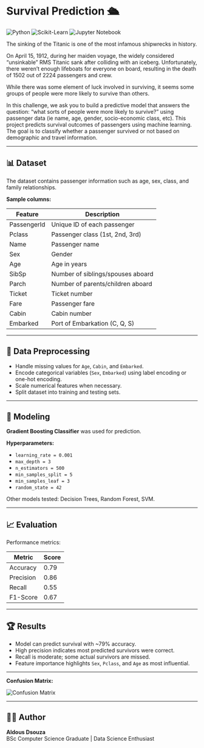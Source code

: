 # Survival Prediction 🛳️

![Python](https://img.shields.io/badge/Python-3.11-blue?logo=python&logoColor=white)
![Scikit-Learn](https://img.shields.io/badge/Scikit--Learn-0.25-orange?logo=scikitlearn)
![Jupyter Notebook](https://img.shields.io/badge/Jupyter-Notebook-orange?logo=jupyter)

The sinking of the Titanic is one of the most infamous shipwrecks in history.

On April 15, 1912, during her maiden voyage, the widely considered “unsinkable” RMS Titanic sank after colliding with an iceberg. Unfortunately, there weren’t enough lifeboats for everyone on board, resulting in the death of 1502 out of 2224 passengers and crew.

While there was some element of luck involved in surviving, it seems some groups of people were more likely to survive than others.

In this challenge, we ask you to build a predictive model that answers the question: “what sorts of people were more likely to survive?” using passenger data (ie name, age, gender, socio-economic class, etc).
This project predicts survival outcomes of passengers using machine learning. The goal is to classify whether a passenger survived or not based on demographic and travel information.

---

## 📊 Dataset

The dataset contains passenger information such as age, sex, class, and family relationships.  

**Sample columns:**

| Feature       | Description                                      |
|---------------|--------------------------------------------------|
| PassengerId   | Unique ID of each passenger                     |
| Pclass        | Passenger class (1st, 2nd, 3rd)                 |
| Name          | Passenger name                                  |
| Sex           | Gender                                          |
| Age           | Age in years                                    |
| SibSp         | Number of siblings/spouses aboard               |
| Parch         | Number of parents/children aboard               |
| Ticket        | Ticket number                                   |
| Fare          | Passenger fare                                  |
| Cabin         | Cabin number                                    |
| Embarked      | Port of Embarkation (C, Q, S)                  |

---

## 🔄 Data Preprocessing

- Handle missing values for `Age`, `Cabin`, and `Embarked`.
- Encode categorical variables (`Sex`, `Embarked`) using label encoding or one-hot encoding.
- Scale numerical features when necessary.
- Split dataset into training and testing sets.

---

## 🤖 Modeling

**Gradient Boosting Classifier** was used for prediction.  

**Hyperparameters:**
- `learning_rate = 0.001`
- `max_depth = 3`
- `n_estimators = 500`
- `min_samples_split = 5`
- `min_samples_leaf = 3`
- `random_state = 42`

Other models tested: Decision Trees, Random Forest, SVM.

---

## 📈 Evaluation

Performance metrics:

| Metric     | Score |
|------------|-------|
| Accuracy   | 0.79  |
| Precision  | 0.86  |
| Recall     | 0.55  |
| F1-Score   | 0.67  |

---

## 🏆 Results

- Model can predict survival with ~79% accuracy.
- High precision indicates most predicted survivors were correct.
- Recall is moderate; some actual survivors are missed.
- Feature importance highlights `Sex`, `Pclass`, and `Age` as most influential.

---

**Confusion Matrix:**

![Confusion Matrix](confusion_matrix.png)

---

## 👨‍💻 Author

**Aldous Dsouza**  
BSc Computer Science Graduate | Data Science Enthusiast  


